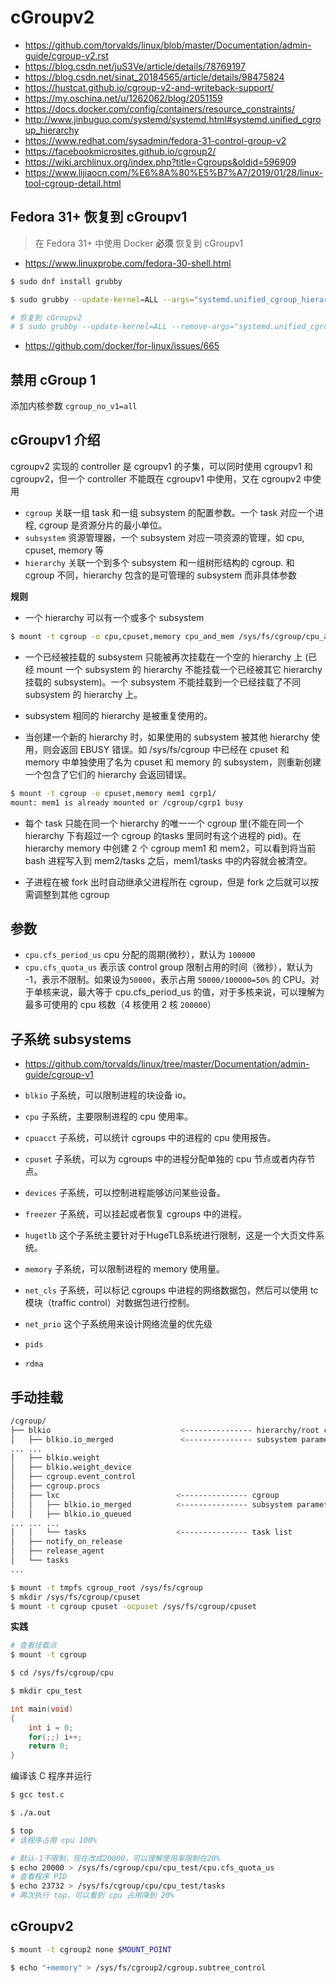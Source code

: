 # cGroupv2

* https://github.com/torvalds/linux/blob/master/Documentation/admin-guide/cgroup-v2.rst
* https://blog.csdn.net/juS3Ve/article/details/78769197
* https://blog.csdn.net/sinat_20184565/article/details/98475824
* https://hustcat.github.io/cgroup-v2-and-writeback-support/
* https://my.oschina.net/u/1262062/blog/2051159
* https://docs.docker.com/config/containers/resource_constraints/
* http://www.jinbuguo.com/systemd/systemd.html#systemd.unified_cgroup_hierarchy
* https://www.redhat.com/sysadmin/fedora-31-control-group-v2
* https://facebookmicrosites.github.io/cgroup2/
* https://wiki.archlinux.org/index.php?title=Cgroups&oldid=596909
* https://www.lijiaocn.com/%E6%8A%80%E5%B7%A7/2019/01/28/linux-tool-cgroup-detail.html

## Fedora 31+ 恢复到 cGroupv1

> 在 Fedora 31+ 中使用 Docker **必须** 恢复到 cGroupv1

* https://www.linuxprobe.com/fedora-30-shell.html

```bash
$ sudo dnf install grubby

$ sudo grubby --update-kernel=ALL --args="systemd.unified_cgroup_hierarchy=0"

# 恢复到 cGroupv2
# $ sudo grubby --update-kernel=ALL --remove-args="systemd.unified_cgroup_hierarchy=0"
```

* https://github.com/docker/for-linux/issues/665

## 禁用 cGroup 1

添加内核参数 `cgroup_no_v1=all`

## cGroupv1 介绍

cgroupv2 实现的 controller 是 cgroupv1 的子集，可以同时使用 cgroupv1 和 cgroupv2，但一个 controller 不能既在 cgroupv1 中使用，又在 cgroupv2 中使用

* `cgroup` 关联一组 task 和一组 subsystem 的配置参数。一个 task 对应一个进程, cgroup 是资源分片的最小单位。
* `subsystem` 资源管理器，一个 subsystem 对应一项资源的管理，如 cpu, cpuset, memory 等
* `hierarchy` 关联一个到多个 subsystem 和一组树形结构的 cgroup. 和 cgroup 不同，hierarchy 包含的是可管理的 subsystem 而非具体参数

**规则**

* 一个 hierarchy 可以有一个或多个 subsystem

```bash
$ mount -t cgroup -o cpu,cpuset,memory cpu_and_mem /sys/fs/cgroup/cpu_and_mem
```

* 一个已经被挂载的 subsystem 只能被再次挂载在一个空的 hierarchy 上 (已经 mount 一个 subsystem 的 hierarchy 不能挂载一个已经被其它 hierarchy 挂载的 subsystem)。一个 subsystem 不能挂载到一个已经挂载了不同 subsystem 的 hierarchy 上。

* subsystem 相同的 hierarchy 是被重复使用的。

* 当创建一个新的 hierarchy 时，如果使用的 subsystem 被其他 hierarchy 使用，则会返回 EBUSY 错误。如 /sys/fs/cgroup 中已经在 cpuset 和 memory 中单独使用了名为 cpuset 和 memory 的 subsystem，则重新创建一个包含了它们的 hierarchy 会返回错误。

```bash
$ mount -t cgroup -o cpuset,memory mem1 cgrp1/
mount: mem1 is already mounted or /cgroup/cgrp1 busy
```

* 每个 task 只能在同一个 hierarchy 的唯一一个 cgroup 里(不能在同一个 hierarchy 下有超过一个 cgroup 的tasks 里同时有这个进程的 pid)。在 hierarchy memory 中创建 2 个 cgroup mem1 和 mem2，可以看到将当前 bash 进程写入到 mem2/tasks 之后，mem1/tasks 中的内容就会被清空。

* 子进程在被 fork 出时自动继承父进程所在 cgroup，但是 fork 之后就可以按需调整到其他 cgroup

## 参数

* `cpu.cfs_period_us` cpu 分配的周期(微秒），默认为 `100000`
* `cpu.cfs_quota_us` 表示该 control group 限制占用的时间（微秒），默认为 -1，表示不限制。如果设为`50000`，表示占用 `50000/100000=50%` 的 CPU。对于单核来说，最大等于 cpu.cfs_period_us 的值，对于多核来说，可以理解为最多可使用的 cpu 核数（4 核使用 2 核 `200000`）

## 子系统 subsystems

* https://github.com/torvalds/linux/tree/master/Documentation/admin-guide/cgroup-v1

* `blkio` 子系统，可以限制进程的块设备 io。
* `cpu` 子系统，主要限制进程的 cpu 使用率。
* `cpuacct` 子系统，可以统计 cgroups 中的进程的 cpu 使用报告。
* `cpuset` 子系统，可以为 cgroups 中的进程分配单独的 cpu 节点或者内存节点。
* `devices` 子系统，可以控制进程能够访问某些设备。
* `freezer` 子系统，可以挂起或者恢复 cgroups 中的进程。
* `hugetlb` 这个子系统主要针对于HugeTLB系统进行限制，这是一个大页文件系统。
* `memory` 子系统，可以限制进程的 memory 使用量。
* `net_cls` 子系统，可以标记 cgroups 中进程的网络数据包，然后可以使用 tc 模块（traffic control）对数据包进行控制。
* `net_prio` 这个子系统用来设计网络流量的优先级
* `pids`
* `rdma`

## 手动挂载

```bash
/cgroup/
├── blkio                             <--------------- hierarchy/root cgroup
│   ├── blkio.io_merged               <--------------- subsystem parameter
... ...
│   ├── blkio.weight
│   ├── blkio.weight_device
│   ├── cgroup.event_control
│   ├── cgroup.procs
│   ├── lxc                          <--------------- cgroup
│   │   ├── blkio.io_merged          <--------------- subsystem parameter
│   │   ├── blkio.io_queued
... ... ...
│   │   └── tasks                    <--------------- task list
│   ├── notify_on_release
│   ├── release_agent
│   └── tasks
...

```

```bash
$ mount -t tmpfs cgroup_root /sys/fs/cgroup
$ mkdir /sys/fs/cgroup/cpuset
$ mount -t cgroup cpuset -ocpuset /sys/fs/cgroup/cpuset
```

**实践**

```bash
# 查看挂载点
$ mount -t cgroup

$ cd /sys/fs/cgroup/cpu

$ mkdir cpu_test
```

```c
int main(void)
{
    int i = 0;
    for(;;) i++;
    return 0;
}
```

编译该 C 程序并运行

```bash
$ gcc test.c

$ ./a.out
```

```bash
$ top
# 该程序占用 cpu 100%

# 默认-1不限制，现在改成20000，可以理解使用率限制在20%
$ echo 20000 > /sys/fs/cgroup/cpu/cpu_test/cpu.cfs_quota_us
# 查看程序 PID
$ echo 23732 > /sys/fs/cgroup/cpu/cpu_test/tasks
# 再次执行 top，可以看到 cpu 占用降到 20%
```

## cGroupv2

```bash
$ mount -t cgroup2 none $MOUNT_POINT

$ echo "+memory" > /sys/fs/cgroup2/cgroup.subtree_control
```
